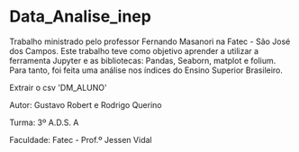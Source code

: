 # Data_Analise_inep

Trabalho ministrado pelo professor Fernando Masanori na Fatec - São José dos Campos. Este trabalho teve como objetivo aprender a utilizar a ferramenta Jupyter e as bibliotecas: Pandas, Seaborn, matplot e folium. Para tanto, foi feita uma análise nos índices do Ensino Superior Brasileiro.

Extrair o csv 'DM_ALUNO'

Autor: Gustavo Robert e Rodrigo Querino

Turma: 3º A.D.S. A

Faculdade: Fatec - Prof.º Jessen Vidal
